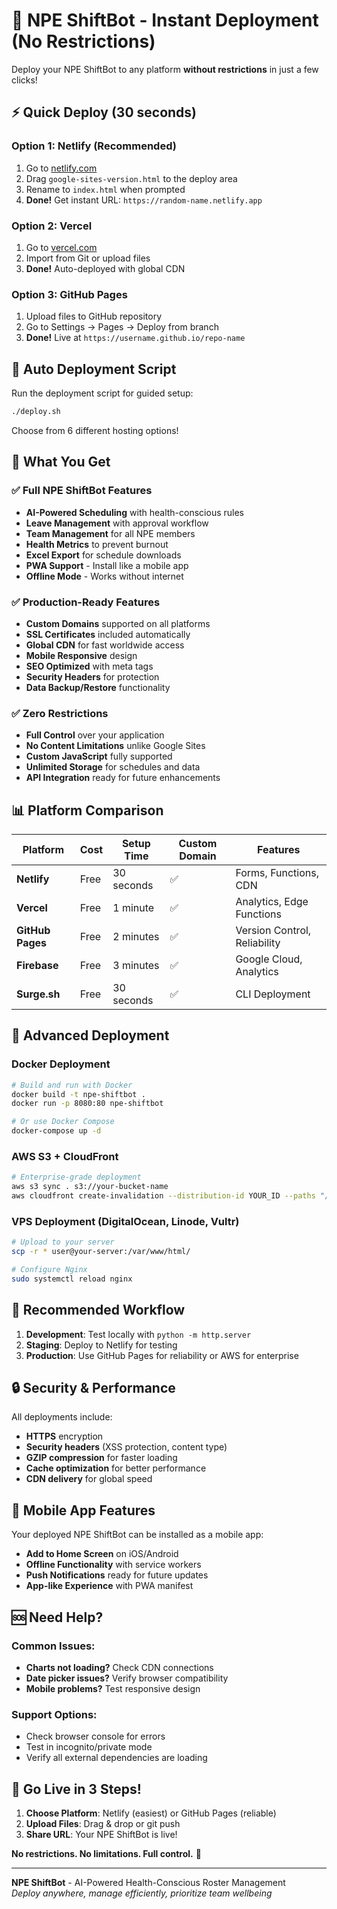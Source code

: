 # 🚀 NPE ShiftBot - Instant Deployment (No Restrictions)

Deploy your NPE ShiftBot to any platform **without restrictions** in just a few clicks!

## ⚡ Quick Deploy (30 seconds)

### Option 1: Netlify (Recommended)
1. Go to [netlify.com](https://netlify.com)
2. Drag `google-sites-version.html` to the deploy area
3. Rename to `index.html` when prompted
4. **Done!** Get instant URL: `https://random-name.netlify.app`

### Option 2: Vercel
1. Go to [vercel.com](https://vercel.com)
2. Import from Git or upload files
3. **Done!** Auto-deployed with global CDN

### Option 3: GitHub Pages
1. Upload files to GitHub repository
2. Go to Settings → Pages → Deploy from branch
3. **Done!** Live at `https://username.github.io/repo-name`

## 🤖 Auto Deployment Script

Run the deployment script for guided setup:

```bash
./deploy.sh
```

Choose from 6 different hosting options!

## 🌟 What You Get

### ✅ Full NPE ShiftBot Features
- **AI-Powered Scheduling** with health-conscious rules
- **Leave Management** with approval workflow
- **Team Management** for all NPE members
- **Health Metrics** to prevent burnout
- **Excel Export** for schedule downloads
- **PWA Support** - Install like a mobile app
- **Offline Mode** - Works without internet

### ✅ Production-Ready Features
- **Custom Domains** supported on all platforms
- **SSL Certificates** included automatically
- **Global CDN** for fast worldwide access
- **Mobile Responsive** design
- **SEO Optimized** with meta tags
- **Security Headers** for protection
- **Data Backup/Restore** functionality

### ✅ Zero Restrictions
- **Full Control** over your application
- **No Content Limitations** unlike Google Sites
- **Custom JavaScript** fully supported
- **Unlimited Storage** for schedules and data
- **API Integration** ready for future enhancements

## 📊 Platform Comparison

| Platform | Cost | Setup Time | Custom Domain | Features |
|----------|------|------------|---------------|----------|
| **Netlify** | Free | 30 seconds | ✅ | Forms, Functions, CDN |
| **Vercel** | Free | 1 minute | ✅ | Analytics, Edge Functions |
| **GitHub Pages** | Free | 2 minutes | ✅ | Version Control, Reliability |
| **Firebase** | Free | 3 minutes | ✅ | Google Cloud, Analytics |
| **Surge.sh** | Free | 30 seconds | ✅ | CLI Deployment |

## 🔧 Advanced Deployment

### Docker Deployment
```bash
# Build and run with Docker
docker build -t npe-shiftbot .
docker run -p 8080:80 npe-shiftbot

# Or use Docker Compose
docker-compose up -d
```

### AWS S3 + CloudFront
```bash
# Enterprise-grade deployment
aws s3 sync . s3://your-bucket-name
aws cloudfront create-invalidation --distribution-id YOUR_ID --paths "/*"
```

### VPS Deployment (DigitalOcean, Linode, Vultr)
```bash
# Upload to your server
scp -r * user@your-server:/var/www/html/

# Configure Nginx
sudo systemctl reload nginx
```

## 🎯 Recommended Workflow

1. **Development**: Test locally with `python -m http.server`
2. **Staging**: Deploy to Netlify for testing
3. **Production**: Use GitHub Pages for reliability or AWS for enterprise

## 🔒 Security & Performance

All deployments include:
- **HTTPS** encryption
- **Security headers** (XSS protection, content type)
- **GZIP compression** for faster loading
- **Cache optimization** for better performance
- **CDN delivery** for global speed

## 📱 Mobile App Features

Your deployed NPE ShiftBot can be installed as a mobile app:
- **Add to Home Screen** on iOS/Android
- **Offline Functionality** with service workers
- **Push Notifications** ready for future updates
- **App-like Experience** with PWA manifest

## 🆘 Need Help?

### Common Issues:
- **Charts not loading?** Check CDN connections
- **Date picker issues?** Verify browser compatibility
- **Mobile problems?** Test responsive design

### Support Options:
- Check browser console for errors
- Test in incognito/private mode
- Verify all external dependencies are loading

## 🎉 Go Live in 3 Steps!

1. **Choose Platform**: Netlify (easiest) or GitHub Pages (reliable)
2. **Upload Files**: Drag & drop or git push
3. **Share URL**: Your NPE ShiftBot is live!

**No restrictions. No limitations. Full control.** 🚀

---

**NPE ShiftBot** - AI-Powered Health-Conscious Roster Management  
*Deploy anywhere, manage efficiently, prioritize team wellbeing*
